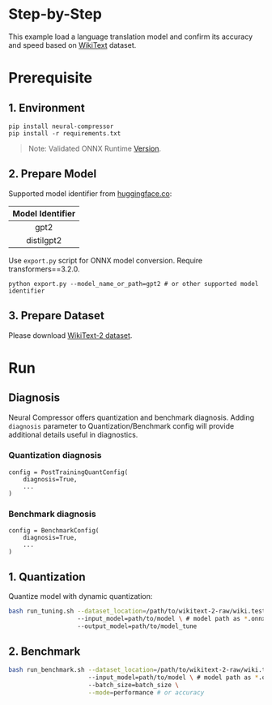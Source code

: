 Step-by-Step
============

This example load a language translation model and confirm its accuracy and speed based on [WikiText](https://blog.einstein.ai/the-wikitext-long-term-dependency-language-modeling-dataset/) dataset.

# Prerequisite

## 1. Environment
```shell
pip install neural-compressor
pip install -r requirements.txt
```
> Note: Validated ONNX Runtime [Version](/docs/source/installation_guide.md#validated-software-environment).

## 2. Prepare Model

Supported model identifier from [huggingface.co](https://huggingface.co/):

|                 Model Identifier                |
|:-----------------------------------------------:|
|           gpt2          |
|             distilgpt2           |

Use `export.py` script for ONNX model conversion.
Require transformers==3.2.0.

```shell
python export.py --model_name_or_path=gpt2 # or other supported model identifier
```

## 3. Prepare Dataset
Please download [WikiText-2 dataset](https://s3.amazonaws.com/research.metamind.io/wikitext/wikitext-2-raw-v1.zip).

# Run

## Diagnosis
Neural Compressor offers quantization and benchmark diagnosis. Adding `diagnosis` parameter to Quantization/Benchmark config will provide additional details useful in diagnostics.
### Quantization diagnosis
```
config = PostTrainingQuantConfig(
    diagnosis=True,
    ...
)
``` 

### Benchmark diagnosis
```
config = BenchmarkConfig(
    diagnosis=True,
    ...
)
``` 

## 1. Quantization

Quantize model with dynamic quantization:

```bash
bash run_tuning.sh --dataset_location=/path/to/wikitext-2-raw/wiki.test.raw \ 
                   --input_model=path/to/model \ # model path as *.onnx
                   --output_model=path/to/model_tune
```

## 2. Benchmark

```bash
bash run_benchmark.sh --dataset_location=/path/to/wikitext-2-raw/wiki.test.raw \ 
                      --input_model=path/to/model \ # model path as *.onnx
                      --batch_size=batch_size \
                      --mode=performance # or accuracy
```
